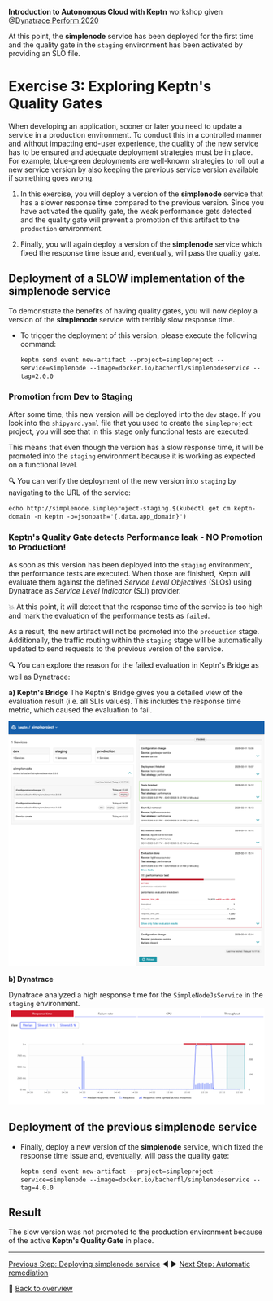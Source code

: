 **Introduction to Autonomous Cloud with Keptn** workshop given @[Dynatrace Perform 2020](https://https://www.dynatrace.com/perform-vegas//)

At this point, the **simplenode** service has been deployed for the first time and the quality gate in the `staging` environment has been activated by providing an SLO file.

# Exercise 3: Exploring Keptn's Quality Gates

When developing an application, sooner or later you need to update a service in a production environment. To conduct this in a controlled manner and without impacting end-user experience, the quality of the new service has to be ensured and adequate deployment strategies must be in place. For example, blue-green deployments are well-known strategies to roll out a new service version by also keeping the previous service version available if something goes wrong.

1. In this exercise, you will deploy a version of the **simplenode** service that has a slower response time compared to the previous version. Since you have activated the quality gate, the weak performance gets detected and the quality gate will prevent a promotion of this artifact to the `production` environment.  

1. Finally, you will again deploy a version of the **simplenode** service which fixed the response time issue and, eventually, will pass the quality gate.

## Deployment of a SLOW implementation of the simplenode service

To demonstrate the benefits of having quality gates, you will now deploy a version of the **simplenode** service with terribly slow response time. 

* To trigger the deployment of this version, please execute the following command:

    ```console
    keptn send event new-artifact --project=simpleproject --service=simplenode --image=docker.io/bacherfl/simplenodeservice --tag=2.0.0
    ```

### Promotion from Dev to Staging

After some time, this new version will be deployed into the `dev` stage. If you look into the `shipyard.yaml` file that you used to create the `simpleproject` project, you will see that in this stage only functional tests are executed. 

This means that even though the version has a slow response time, it will be promoted into the `staging` environment because it is working as expected on a functional level. 

:mag: You can verify the deployment of the new version into `staging` by navigating to the URL of the service:

```console
echo http://simplenode.simpleproject-staging.$(kubectl get cm keptn-domain -n keptn -o=jsonpath='{.data.app_domain}')
```

### Keptn's Quality Gate detects Performance leak - NO Promotion to Production!

As soon as this version has been deployed into the `staging` environment, the performance tests are executed.
When those are finished, Keptn will evaluate them against the defined *Service Level Objectives* (SLOs) using Dynatrace as *Service Level Indicator* (SLI) provider. 

:boom: At this point, it will detect that the response time of the service is too high and mark the evaluation of the performance tests as `failed`.

As a result, the new artifact will not be promoted into the `production` stage. Additionally, the traffic routing within the `staging` stage will be automatically updated to send requests to the previous version of the service. 
   
:mag: You can explore the reason for the failed evaluation in Keptn's Bridge as well as Dynatrace:

**a) Keptn's Bridge**
The Keptn's Bridge gives you a detailed view of the evaluation result (i.e. all SLIs values).
This includes the response time metric, which caused the evaluation to fail.

![](../images/bridge_quality_gate.png)

**b) Dynatrace**

Dynatrace analyzed a high response time for the `SimpleNodeJsService` in the `staging` environment.
![](../images/dynatrace_response_time.png)


## Deployment of the previous simplenode service 


* Finally, deploy a new version of the **simplenode** service, which fixed the response time issue and, eventually, will pass the quality gate:

    ```
    keptn send event new-artifact --project=simpleproject --service=simplenode --image=docker.io/bacherfl/simplenodeservice --tag=4.0.0
    ```

## Result

The slow version was not promoted to the production environment because of the active **Keptn's Quality Gate** in place.

---

[Previous Step: Deploying simplenode service](../02_Deploying_simplenode_service) :arrow_backward: :arrow_forward: [Next Step: Automatic remediation](../04_Automatic_remediation)

:arrow_up_small: [Back to overview](https://github.com/keptn-workshops/getting-started#overview)